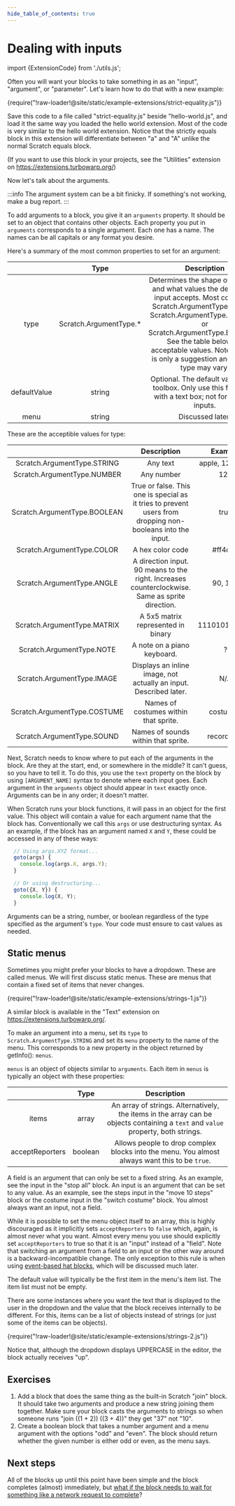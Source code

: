 ```yaml
---
hide_table_of_contents: true
---
```


# Dealing with inputs

import {ExtensionCode} from './utils.js';

Often you will want your blocks to take something in as an "input", "argument", or "parameter". Let's learn how to do that with a new example:

<ExtensionCode title="strict-equality">{require("!raw-loader!@site/static/example-extensions/strict-equality.js")}</ExtensionCode>

Save this code to a file called "strict-equality.js" beside "hello-world.js", and load it the same way you loaded the hello world extension. Most of the code is very similar to the hello world extension. Notice that the strictly equals block in this extension will differentiate between "a" and "A" unlike the normal Scratch equals block.

(If you want to use this block in your projects, see the "Utilities" extension on https://extensions.turbowarp.org/)

Now let's talk about the arguments.

:::info
The argument system can be a bit finicky. If something's not working, make a bug report.
:::

To add arguments to a block, you give it an `arguments` property. It should be set to an object that contains other objects. Each property you put in `arguments` corresponds to a single argument. Each one has a name. The names can be all capitals or any format you desire.

Here's a summary of the most common properties to set for an argument:

| |Type|Description|
|:-:|:-:|:-:|
|type|Scratch.ArgumentType.*|Determines the shape of the input and what values the default text input accepts. Most commonly Scratch.ArgumentType.STRING, Scratch.ArgumentType.NUMBER, or Scratch.ArgumentType.BOOLEAN. See the table below for acceptable values. Note that this is only a suggestion and the real type may vary.|
|defaultValue|string|Optional. The default value in the toolbox. Only use this for inputs with a text box; not for boolean inputs.|
|menu|string|Discussed later.|

These are the acceptible values for type:

| | Description | Example |
|:-:|:-:|:-:|
|Scratch.ArgumentType.STRING|Any text|apple, 123, true|
|Scratch.ArgumentType.NUMBER|Any number|123|
|Scratch.ArgumentType.BOOLEAN|True or false. This one is special as it tries to prevent users from dropping non-booleans into the input.|true|
|Scratch.ArgumentType.COLOR|A hex color code|#ff4c4c|
|Scratch.ArgumentType.ANGLE|A direction input. 90 means to the right. Increases counterclockwise. Same as sprite direction.|90, 180|
|Scratch.ArgumentType.MATRIX|A 5x5 matrix represented in binary| 11101010101... |
|Scratch.ArgumentType.NOTE|A note on a piano keyboard.| ? |
|Scratch.ArgumentType.IMAGE|Displays an inline image, not actually an input. Described later.| N/A |
|Scratch.ArgumentType.COSTUME|Names of costumes within that sprite.| costume1 |
|Scratch.ArgumentType.SOUND|Names of sounds within that sprite.| recording1 |

Next, Scratch needs to know where to put each of the arguments in the block. Are they at the start, end, or somewhere in the middle? It can't guess, so you have to tell it. To do this, you use the `text` property on the block by using `[ARGUMENT_NAME]` syntax to denote where each input goes. Each argument in the `arguments` object should appear in `text` exactly once. Arguments can be in any order; it doesn't matter.

When Scratch runs your block functions, it will pass in an object for the first value. This object will contain a value for each argument name that the block has. Conventionally we call this `args` or use destructuring syntax. As an example, if the block has an argument named `X` and `Y`, these could be accessed in any of these ways:

```js
  // Using args.XYZ format...
  goto(args) {
    console.log(args.X, args.Y);
  }

  // Or using destructuring...
  goto({X, Y}) {
    console.log(X, Y);
  }
```

Arguments can be a string, number, or boolean regardless of the type specified as the argument's `type`. Your code must ensure to cast values as needed.

## Static menus

Sometimes you might prefer your blocks to have a dropdown. These are called menus. We will first discuss static menus. These are menus that contain a fixed set of items that never changes.

<ExtensionCode title="strings-1">{require("!raw-loader!@site/static/example-extensions/strings-1.js")}</ExtensionCode>

A similar block is available in the "Text" extension on https://extensions.turbowarp.org/.

To make an argument into a menu, set its `type` to `Scratch.ArgumentType.STRING` and set its `menu` property to the name of the menu. This corresponds to a new property in the object returned by getInfo(): `menus`.

`menus` is an object of objects similar to `arguments`. Each item in `menus` is typically an object with these properties:

| |Type|Description|
|:-:|:-:|:-:|
|items|array|An array of strings. Alternatively, the items in the array can be objects containing a `text` and `value` property, both strings.|
|acceptReporters|boolean|Allows people to drop complex blocks into the menu. You almost always want this to be `true`.|

A field is an argument that can only be set to a fixed string. As an example, see the input in the "stop all" block. An input is an argument that can be set to any value. As an example, see the steps input in the "move 10 steps" block or the costume input in the "switch costume" block. You almost always want an input, not a field.

While it is possible to set the menu object itself to an array, this is highly discouraged as it implicitly sets `acceptReporters` to `false` which, again, is almost never what you want. Almost every menu you use should explicitly set `acceptReporters` to true so that it is an "input" instead of a "field". Note that switching an argument from a field to an input or the other way around is a backward-incompatible change. The only exception to this rule is when using [event-based hat blocks](./hats), which will be discussed much later.

The default value will typically be the first item in the menu's item list. The item list must not be empty.

There are some instances where you want the text that is displayed to the user in the dropdown and the value that the block receives internally to be different. For this, items can be a list of objects instead of strings (or just some of the items can be objects).

<ExtensionCode title="strings-2">{require("!raw-loader!@site/static/example-extensions/strings-2.js")}</ExtensionCode>

Notice that, although the dropdown displays UPPERCASE in the editor, the block actually receives "up".

## Exercises

1. Add a block that does the same thing as the built-in Scratch "join" block. It should take two arguments and produce a new string joining them together. Make sure your block casts the arguments to strings so when someone runs "join ((1 + 2)) ((3 + 4))" they get "37" not "10".
1. Create a boolean block that takes a number argument and a menu argument with the options "odd" and "even". The block should return whether the given number is either odd or even, as the menu says.

## Next steps

All of the blocks up until this point have been simple and the block completes (almost) immediately, but [what if the block needs to wait for something like a network request to complete](./async)?
